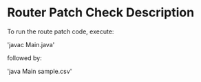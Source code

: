 Router Patch Check Description
==============================

To run the route patch code, execute: 

'javac Main.java'

followed by:

'java Main sample.csv'
